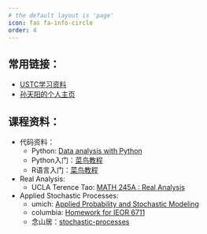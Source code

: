 ```yaml
---
# the default layout is 'page'
icon: fas fa-info-circle
order: 4
---
```

## **常用链接：**
- [USTC学习资料](https://www.zhangjy9610.me/USTCdata.html)
- [孙天阳的个人主页](https://tysunseven.github.io/)
## **课程资料：**
- 代码资料：
   - Python: [Data analysis with Python](https://saskeli.github.io/data-analysis-with-python-summer-2019/)
   - Python入门：[菜鸟教程](https://www.runoob.com/python3/python3-data-type.html)
   - R语言入门：[菜鸟教程](https://www.runoob.com/r/r-tutorial.html)
- Real Analysis:
  - UCLA Terence Tao: [MATH 245A : Real Analysis](https://www.math.ucla.edu/~tao/245a.1.10f/)
- Applied Stochastic Processes:
  - umich: [Applied Probability and Stochastic Modeling](https://ionides.github.io/620/)
  - columbia: [Homework for IEOR 6711](http://www.columbia.edu/~ww2040/6711F13/homework6711.html)
  - 念山居：[stochastic-processes](http://blog.charmpeach.com/category/stochastic-processes/)
